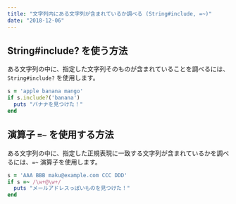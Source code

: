 ```yaml
---
title: "文字列内にある文字列が含まれているか調べる (String#include, =~)"
date: "2018-12-06"
---
```


String#include? を使う方法
----

ある文字列の中に、指定した文字列そのものが含まれていることを調べるには、`String#include?` を使用します。

~~~ ruby
s = 'apple banana mango'
if s.include?('banana')
  puts "バナナを見つけた！"
end
~~~


演算子 `=~` を使用する方法
----

ある文字列の中に、指定した正規表現に一致する文字列が含まれているかを調べるには、`=~` 演算子を使用します。

~~~ ruby
s = 'AAA BBB maku@example.com CCC DDD'
if s =~ /\w+@\w+/
  puts "メールアドレスっぽいものを見つけた！"
end
~~~

